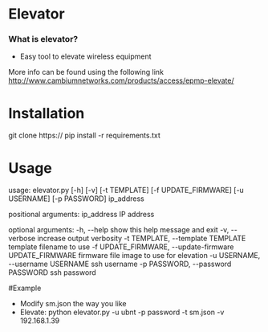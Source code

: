 # Elevator #

### What is elevator? ###

* Easy tool to elevate wireless equipment

More info can be found using the following link http://www.cambiumnetworks.com/products/access/epmp-elevate/

# Installation 
git clone https://
pip install -r requirements.txt

# Usage
usage: elevator.py [-h] [-v] [-t TEMPLATE] [-f UPDATE_FIRMWARE] [-u USERNAME]
                   [-p PASSWORD]
                   ip_address

positional arguments:
  ip_address            IP address

optional arguments:
  -h, --help            show this help message and exit
  -v, --verbose         increase output verbosity
  -t TEMPLATE, --template TEMPLATE
                        template filename to use
  -f UPDATE_FIRMWARE, --update-firmware UPDATE_FIRMWARE
                        firmware file image to use for elevation
  -u USERNAME, --username USERNAME
                        ssh username
  -p PASSWORD, --password PASSWORD
                        ssh password

#Example

* Modify sm.json the way you like
* Elevate:
python elevator.py -u ubnt -p password -t sm.json -v 192.168.1.39